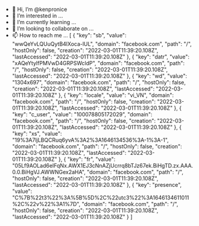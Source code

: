 - 👋 Hi, I’m @kenpronice
- 👀 I’m interested in ...
- 🌱 I’m currently learning ...
- 💞️ I’m looking to collaborate on ...
- 📫 How to reach me ...
[
    {
        "key": "sb",
        "value": "wwQeYvLQUuQytB4lXoca-lUL",
        "domain": "facebook.com",
        "path": "/",
        "hostOnly": false,
        "creation": "2022-03-01T11:39:20.108Z",
        "lastAccessed": "2022-03-01T11:39:20.108Z"
    },
    {
        "key": "datr",
        "value": "xAQeYtylfPMVwD4GRPSWcldP",
        "domain": "facebook.com",
        "path": "/",
        "hostOnly": false,
        "creation": "2022-03-01T11:39:20.108Z",
        "lastAccessed": "2022-03-01T11:39:20.108Z"
    },
    {
        "key": "wd",
        "value": "1304x697",
        "domain": "facebook.com",
        "path": "/",
        "hostOnly": false,
        "creation": "2022-03-01T11:39:20.108Z",
        "lastAccessed": "2022-03-01T11:39:20.108Z"
    },
    {
        "key": "locale",
        "value": "vi_VN",
        "domain": "facebook.com",
        "path": "/",
        "hostOnly": false,
        "creation": "2022-03-01T11:39:20.108Z",
        "lastAccessed": "2022-03-01T11:39:20.108Z"
    },
    {
        "key": "c_user",
        "value": "100078805172029",
        "domain": "facebook.com",
        "path": "/",
        "hostOnly": false,
        "creation": "2022-03-01T11:39:20.108Z",
        "lastAccessed": "2022-03-01T11:39:20.108Z"
    },
    {
        "key": "xs",
        "value": "19%3A7ljLBQCRuq6yvA%3A2%3A1646134536%3A-1%3A-1",
        "domain": "facebook.com",
        "path": "/",
        "hostOnly": false,
        "creation": "2022-03-01T11:39:20.108Z",
        "lastAccessed": "2022-03-01T11:39:20.108Z"
    },
    {
        "key": "fr",
        "value": "05Lf9AOLad6eIFqNx.AWX1EJ3cNnAZjUcrrq8bTJz67ek.BiHgTD.zx.AAA.0.0.BiHgVJ.AWWNGex2aHA",
        "domain": "facebook.com",
        "path": "/",
        "hostOnly": false,
        "creation": "2022-03-01T11:39:20.108Z",
        "lastAccessed": "2022-03-01T11:39:20.108Z"
    },
    {
        "key": "presence",
        "value": "C%7B%22t3%22%3A%5B%5D%2C%22utc3%22%3A1646134611011%2C%22v%22%3A1%7D",
        "domain": "facebook.com",
        "path": "/",
        "hostOnly": false,
        "creation": "2022-03-01T11:39:20.108Z",
        "lastAccessed": "2022-03-01T11:39:20.108Z"
    }
]
